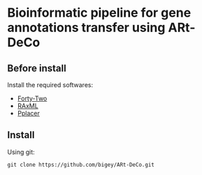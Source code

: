 # Bioinformatic pipeline for gene annotations transfer using ARt-DeCo

## Before install

Install the required softwares:

- [Forty-Two](http://www.facsc.ulg.ac.be/cms/c_1019163/en/denis-baurain)
- [RAxML](https://github.com/stamatak/standard-RAxML)
- [Pplacer](https://github.com/matsen/pplacer/releases)


## Install

Using git:

    git clone https://github.com/bigey/ARt-DeCo.git
